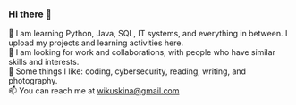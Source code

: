 ### Hi there 👋

🌱 I am learning Python, Java, SQL, IT systems, and everything in between. I upload my projects and learning activities here. <br>
🔭 I am looking for work and collaborations, with people who have similar skills and interests.<br>
👯 Some things I like: coding, cybersecurity, reading, writing, and photography.<br>
📫 You can reach me at wikuskina@gmail.com<br>
